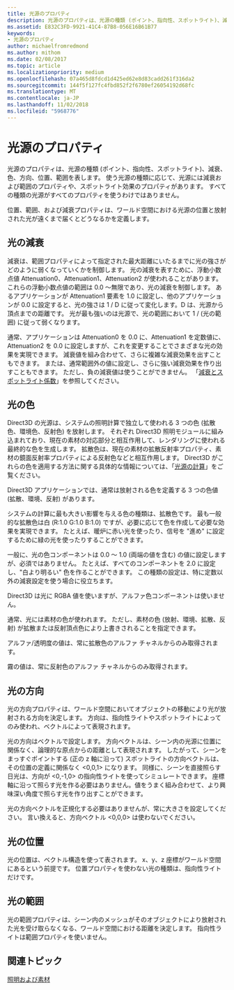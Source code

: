 ```yaml
---
title: 光源のプロパティ
description: 光源のプロパティは、光源の種類 (ポイント、指向性、スポットライト)、減衰、色、方向、位置、範囲を表します。
ms.assetid: E832C3FD-9921-41C4-87B8-056E16B61B77
keywords:
- 光源のプロパティ
author: michaelfromredmond
ms.author: mithom
ms.date: 02/08/2017
ms.topic: article
ms.localizationpriority: medium
ms.openlocfilehash: 07a465d8fdcd1d425ed62e8d83cadd261f316da2
ms.sourcegitcommit: 144f5f127fc4fbd852f2f6780ef26054192d68fc
ms.translationtype: MT
ms.contentlocale: ja-JP
ms.lasthandoff: 11/02/2018
ms.locfileid: "5968776"
---
```

# <a name="light-properties"></a>光源のプロパティ


光源のプロパティは、光源の種類 (ポイント、指向性、スポットライト)、減衰、色、方向、位置、範囲を表します。 使う光源の種類に応じて、光源には減衰および範囲のプロパティや、スポットライト効果のプロパティがあります。 すべての種類の光源がすべてのプロパティを使うわけではありません。

位置、範囲、および減衰プロパティは、ワールド空間における光源の位置と放射された光が遠くまで届くとどうなるかを定義します。

## <a name="span-idlightattenuationspanspan-idlightattenuationspanspan-idlightattenuationspanlight-attenuation"></a><span id="Light_Attenuation"></span><span id="light_attenuation"></span><span id="LIGHT_ATTENUATION"></span>光の減衰


減衰は、範囲プロパティによって指定された最大距離にいたるまでに光の強さがどのように弱くなっていくかを制御します。 光の減衰を表すために、浮動小数点値 Attenuation0、Attenuation1、Attenuation2 が使われることがあります。 これらの浮動小数点値の範囲は 0.0 ～無限であり、光の減衰を制御します。 あるアプリケーションが Attenuation1 要素を 1.0 に設定し、他のアプリケーションが 0.0 に設定すると、光の強さは 1 / D に従って変化します。D は、光源から頂点までの距離です。 光が最も強いのは光源で、光の範囲において 1 / (光の範囲) に従って弱くなります。

通常、アプリケーションは Attenuation0 を 0.0 に、Attenuation1 を定数値に、Attenuation2 を 0.0 に設定しますが、これを変更することでさまざまな光の効果を実現できます。 減衰値を組み合わせて、さらに複雑な減衰効果を出すこともできます。 または、通常範囲外の値に設定し、さらに強い減衰効果を作り出すこともできます。 ただし、負の減衰値は使うことができません。 「[減衰とスポットライト係数](attenuation-and-spotlight-factor.md)」を参照してください。

## <a name="span-idlightcolorspanspan-idlightcolorspanspan-idlightcolorspanlight-color"></a><span id="Light_Color"></span><span id="light_color"></span><span id="LIGHT_COLOR"></span>光の色


Direct3D の光源は、システムの照明計算で独立して使われる 3 つの色 (拡散色、環境色、反射色) を放射します。 それぞれ Direct3D 照明モジュールに組み込まれており、現在の素材の対応部分と相互作用して、レンダリングに使われる最終的な色を生成します。 拡散色は、現在の素材の拡散反射率プロパティ、素材の鏡面反射率プロパティによる反射色などと相互作用します。 Direct3D がこれらの色を適用する方法に関する具体的な情報については、「[光源の計算](mathematics-of-lighting.md)」をご覧ください。

Direct3D アプリケーションでは、通常は放射される色を定義する 3 つの色値 (拡散、環境、反射) があります。

システムの計算に最も大きい影響を与える色の種類は、拡散色です。 最も一般的な拡散色は白 (R:1.0 G:1.0 B:1.0) ですが、必要に応じて色を作成して必要な効果を実現できます。 たとえば、暖炉に赤い光を使ったり、信号を "進め" に設定するために緑の光を使ったりすることができます。

一般に、光の色コンポーネントは 0.0 ～ 1.0 (両端の値を含む) の値に設定しますが、必須ではありません。 たとえば、すべてのコンポーネントを 2.0 に設定し、"白より明るい" 色を作ることができます。 この種類の設定は、特に定数以外の減衰設定を使う場合に役立ちます。

Direct3D は光に RGBA 値を使いますが、アルファ色コンポーネントは使いません。

通常、光には素材の色が使われます。 ただし、素材の色 (放射、環境、拡散、反射) が拡散または反射頂点色により上書きされることを指定できます。

アルファ/透明度の値は、常に拡散色のアルファ チャネルからのみ取得されます。

霧の値は、常に反射色のアルファ チャネルからのみ取得されます。

## <a name="span-idlightdirectionspanspan-idlightdirectionspanspan-idlightdirectionspanlight-direction"></a><span id="Light_Direction"></span><span id="light_direction"></span><span id="LIGHT_DIRECTION"></span>光の方向


光の方向プロパティは、ワールド空間においてオブジェクトの移動により光が放射される方向を決定します。 方向は、指向性ライトやスポットライトによってのみ使われ、ベクトルによって表現されます。

光の方向はベクトルで設定します。 方向ベクトルは、シーン内の光源に位置に関係なく、論理的な原点からの距離として表現されます。 したがって、シーンをまっすぐポイントする (正の z 軸に沿って) スポットライトの方向ベクトルは、その位置の定義に関係なく &lt;0,0,1&gt; になります。 同様に、シーンを直接照らす日光は、方向が &lt;0,-1,0&gt; の指向性ライトを使ってシミュレートできます。 座標軸に沿って照らす光を作る必要はありません。値をうまく組み合わせて、より興味深い角度で照らす光を作り出すことができます。

光の方向ベクトルを正規化する必要はありませんが、常に大きさを設定してください。 言い換えると、方向ベクトル &lt;0,0,0&gt; は使わないでください。

## <a name="span-idlightpositionspanspan-idlightpositionspanspan-idlightpositionspanlight-position"></a><span id="Light_Position"></span><span id="light_position"></span><span id="LIGHT_POSITION"></span>光の位置


光の位置は、ベクトル構造を使って表されます。 x、y、z 座標がワールド空間にあるという前提です。 位置プロパティを使わない光の種類は、指向性ライトだけです。

## <a name="span-idlightrangespanspan-idlightrangespanspan-idlightrangespanlight-range"></a><span id="Light_Range"></span><span id="light_range"></span><span id="LIGHT_RANGE"></span>光の範囲


光の範囲プロパティは、シーン内のメッシュがそのオブジェクトにより放射された光を受け取らなくなる、ワールド空間における距離を決定します。 指向性ライトは範囲プロパティを使いません。

## <a name="span-idrelated-topicsspanrelated-topics"></a><span id="related-topics"></span>関連トピック


[照明および素材](lights-and-materials.md)

 

 




